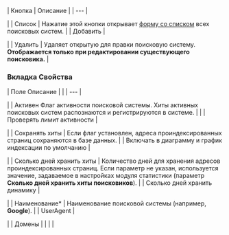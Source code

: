 | Кнопка | Описание |
| --- |

|
| Список | Нажатие этой кнопки открывает [форму со списком](/user_help/statistic/search_engines/searcher_list.php) всех поисковых систем. |
| Добавить |

|
| Удалить | Удаляет открытую для правки поисковую систему. **Отображается только при редактировании существующего поисковика.** |

### Вкладка Свойства

| Поле Описание | |
| --- |

|
| Активен Флаг активности поисковой системы. Хиты активных поисковых систем распознаются и регистрируются в системе. | |
| Проверять лимит активности |

|
| Сохранять хиты | Если флаг установлен, адреса проиндексированных страниц сохраняются в базе данных. |
| Включать в диаграмму и график индексации по умолчанию |

|
| Сколько дней хранить хиты | Количество дней для хранения адресов проиндексированных страниц. Если параметр не указан, используется значение, задаваемое в настройках модуля статистики (параметр **Сколько дней хранить хиты поисковиков**). |
| Сколько дней хранить динамику |

|
| Наименование\* | Наименование поисковой системы (например, **Google**). |
| UserAgent |

|
| Домены | |
| |